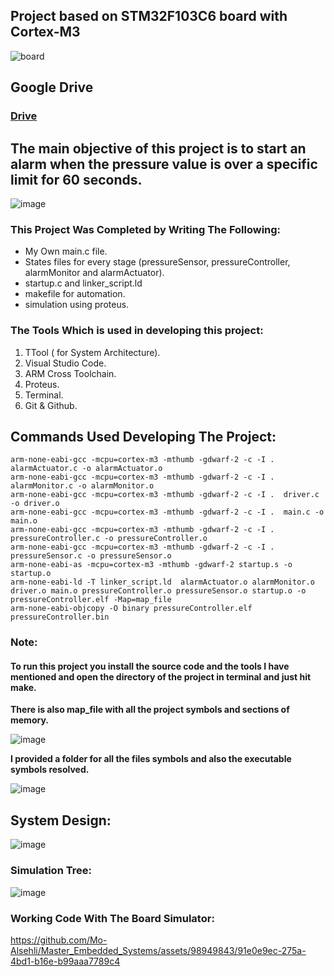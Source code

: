 ## Project based on STM32F103C6 board with Cortex-M3

![board](https://github.com/Mo-Alsehli/Master_Embedded_Systems/assets/98949843/fe458987-fb75-4b9c-b3d0-aa1bf6b3eb66)

## Google Drive 
### [Drive](https://drive.google.com/drive/folders/1LREqTt6J65qApYwFduNNfKyRYkOskptk?usp=sharing)

## The main objective of this project is to start an alarm when the pressure value is over a specific limit for 60 seconds.
![image](https://github.com/Mo-Alsehli/Master_Embedded_Systems/assets/98949843/3eaab796-1d03-420b-9bea-f8039e234261)

### This Project Was Completed by Writing The Following:

- My Own main.c file.
- States files for every stage (pressureSensor, pressureController, alarmMonitor and alarmActuator).
- startup.c and linker_script.ld
- makefile for automation.
- simulation using proteus.

### The Tools Which is used in developing this project:
1. TTool ( for System Architecture).
2. Visual Studio Code.
3. ARM Cross Toolchain.
4. Proteus.
5. Terminal.
6. Git & Github.

## Commands Used Developing The Project:
```
arm-none-eabi-gcc -mcpu=cortex-m3 -mthumb -gdwarf-2 -c -I .  alarmActuator.c -o alarmActuator.o
arm-none-eabi-gcc -mcpu=cortex-m3 -mthumb -gdwarf-2 -c -I .  alarmMonitor.c -o alarmMonitor.o
arm-none-eabi-gcc -mcpu=cortex-m3 -mthumb -gdwarf-2 -c -I .  driver.c -o driver.o
arm-none-eabi-gcc -mcpu=cortex-m3 -mthumb -gdwarf-2 -c -I .  main.c -o main.o
arm-none-eabi-gcc -mcpu=cortex-m3 -mthumb -gdwarf-2 -c -I .  pressureController.c -o pressureController.o
arm-none-eabi-gcc -mcpu=cortex-m3 -mthumb -gdwarf-2 -c -I .  pressureSensor.c -o pressureSensor.o
arm-none-eabi-as -mcpu=cortex-m3 -mthumb -gdwarf-2 startup.s -o startup.o
arm-none-eabi-ld -T linker_script.ld  alarmActuator.o alarmMonitor.o driver.o main.o pressureController.o pressureSensor.o startup.o -o pressureController.elf -Map=map_file
arm-none-eabi-objcopy -O binary pressureController.elf pressureController.bin
```

### Note:
#### To run this project you install the source code and the tools I have mentioned and open the directory of the project in terminal and just hit make.


**There is also map_file with all the project symbols and sections of memory.**

![image](https://github.com/Mo-Alsehli/Master_Embedded_Systems/assets/98949843/473c219f-59a2-4e9a-955e-7098775ab279)

**I provided a folder for all the files symbols and also the executable symbols resolved.**

![image](https://github.com/Mo-Alsehli/Master_Embedded_Systems/assets/98949843/bd8a8b3b-9211-4634-a125-a90771697494)

## System Design:
![image](https://github.com/Mo-Alsehli/Master_Embedded_Systems/assets/98949843/6d924e71-0f3e-42cb-9eb2-06235aad8451)

### Simulation Tree:
![image](https://github.com/Mo-Alsehli/Master_Embedded_Systems/assets/98949843/7534a4cc-8a66-4551-9900-975386bb58d6)


### Working Code With The Board Simulator:

https://github.com/Mo-Alsehli/Master_Embedded_Systems/assets/98949843/91e0e9ec-275a-4bd1-b16e-b99aaa7789c4







